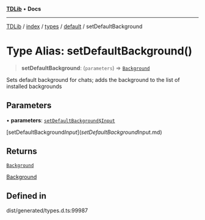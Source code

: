 [**TDLib**](../../../../../../README.md) • **Docs**

***

[TDLib](../../../../../../modules.md) / [index](../../../../../README.md) / [types](../../../README.md) / [default](../README.md) / setDefaultBackground

# Type Alias: setDefaultBackground()

> **setDefaultBackground**: (`parameters`) => [`Background`](Background-1.md)

Sets default background for chats; adds the background to the list of installed backgrounds

## Parameters

• **parameters**: [`setDefaultBackground$Input`](setDefaultBackground$Input.md)

[setDefaultBackground$Input](setDefaultBackground$Input.md)

## Returns

[`Background`](Background-1.md)

[Background](Background-1.md)

## Defined in

dist/generated/types.d.ts:99987
